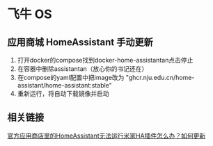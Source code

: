 # 飞牛 OS

## 应用商城 HomeAssistant 手动更新

1. 打开docker的compose找到docker-home-assistantan点击停止
2. 在容器中删除assistantan（放心你的书记还在）
3. 在compose的yaml配置中把image改为 "ghcr.nju.edu.cn/home-assistant/home-assistant:stable"
4. 重新运行，将自动下载镜像并启动

## 相关链接

[官方应用商店里的HomeAssistant无法运行米家HA插件怎么办？如何更新](https://club.fnnas.com/forum.php?mod=viewthread&tid=8470)
